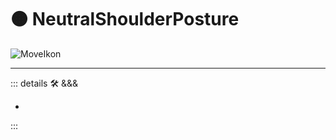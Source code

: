 # 🟠 <move>NeutralShoulderPosture</move>

![MoveIkon](/Move/Move_Ikon.png)

---

<!-- =================================================== -->
<!-- =================================================== -->
<!-- =================================================== -->
<!-- =================================================== -->
<!-- =================================================== -->
::: details 🛠 <dev>&&&</dev>

-

:::
